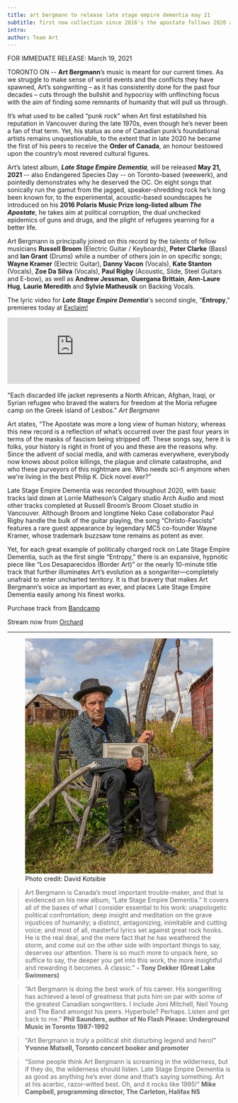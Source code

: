 ```yaml
---
title: art bergmann to release late stage empire dementia may 21
subtitle: first new collection since 2016's the apostate follows 2020 appointment to the order of canada
intro:
author: Team Art
---
```

FOR IMMEDIATE RELEASE: March 19, 2021

TORONTO ON -- **Art Bergmann**’s music is meant for our current times. As we struggle to make sense of world events and the conflicts they have spawned, Art’s songwriting – as it has consistently done for the past four decades – cuts through the bullshit and hypocrisy with unflinching focus with the aim of finding some remnants of humanity that will pull us through.

It’s what used to be called “punk rock” when Art first established his reputation in Vancouver during the late 1970s, even though he’s never been a fan of that term. Yet, his status as one of Canadian punk’s foundational artists remains unquestionable, to the extent that in late 2020 he became the first of his peers to receive the **Order of Canada**, an honour bestowed upon the country’s most revered cultural figures.

Art’s latest album, ***Late Stage Empire Dementia***, will be released **May 21, 2021** -- also Endangered Species Day -- on Toronto-based (weewerk), and pointedly demonstrates why he deserved the OC. On eight songs that sonically run the gamut from the jagged, speaker-shredding rock he’s long been known for, to the experimental, acoustic-based soundscapes he introduced on his **2016 Polaris Music Prize long-listed album *The Apostate***, he takes aim at political corruption, the dual unchecked epidemics of guns and drugs, and the plight of refugees yearning for a better life.
<!--more-->
Art Bergmann is principally joined on this record by the talents of fellow musicians **Russell Broom** (Electric Guitar / Keyboards), **Peter Clarke** (Bass) and **Ian Grant** (Drums) while a number of others join in on specific songs; **Wayne Kramer** (Electric Guitar), **Danny Vacon** (Vocals), **Kate Stanton** (Vocals), **Zoe Da Silva** (Vocals), **Paul Rigby** (Acoustic, Slide, Steel Guitars and E-bow), as well as **Andrew Jessman**, **Guergana Brittain**, **Ann-Laure Hug**, **Laurie Meredith** and **Sylvie Matheusik** on Backing Vocals.

The lyric video for ***Late Stage Empire Dementia***'s second single, "**Entropy**," premieres today at [Exclaim!](https://exclaim.ca/music/article/art_bergmann_shares_new_song_entropy_details_new_album)

<div>
    <div class="video-container">
        <iframe src="https://www.youtube.com/embed/LmIG2Mk9O6Y" frameborder="0" allowfullscreen></iframe>
    </div>
    <p class="medium">"Each discarded life jacket represents a North African, Afghan, Iraqi, or Syrian refugee who braved the waters for freedom at the Moria refugee camp on the Greek island of Lesbos." <i>Art Bergmann</i></p>
</div>

Art states, “The Apostate was more a long view of human history, whereas this new record is a reflection of what’s occurred over the past four years in terms of the masks of fascism being stripped off. These songs say, here it is folks, your history is right in front of you and these are the reasons why. Since the advent of social media, and with cameras everywhere, everybody now knows about police killings, the plague and climate catastrophe, and who these purveyors of this nightmare are. Who needs sci-fi anymore when we're living in the best Philip K. Dick novel ever?”

Late Stage Empire Dementia was recorded throughout 2020, with basic tracks laid down at Lorrie Matheson’s Calgary studio Arch Audio and most other tracks completed at Russell Broom’s Broom Closet studio in Vancouver. Although Broom and longtime Neko Case collaborator Paul Rigby handle the bulk of the guitar playing, the song “Christo-Fascists” features a rare guest appearance by legendary MC5 co-founder Wayne Kramer, whose trademark buzzsaw tone remains as potent as ever.

Yet, for each great example of politically charged rock on Late Stage Empire Dementia, such as the first single “Entropy,” there is an expansive, hypnotic piece like “Los Desaparecidos (Border Art)” or the nearly 10-minute title track that further illuminates Art’s evolution as a songwriter—completely unafraid to enter uncharted territory. It is that bravery that makes Art Bergmann’s voice as important as ever, and places Late Stage Empire Dementia easily among his finest works.

Purchase track from [Bandcamp](https://weewerk.bandcamp.com/track/entropy-by-art-bergmann)

Stream now from [Orchard](https://orcd.co/entropy)

---
<figure class="ink-image">
	<a href="/updates/images/2021-03-19-art-bergmann-to-release-late-stage-empire-dementia-may-21.jpg"><img src="/updates/images/2021-03-19-art-bergmann-to-release-late-stage-empire-dementia-may-21.jpg" alt="Art Bergmann - photo credit: David Kotsibie" title="Art Bergmann - photo credit: David Kotsibie"></a>
	<figcaption class="over-bottom">Photo credit: David Kotsibie</figcaption>
</figure>

>Art Bergmann is Canada’s most important trouble-maker, and that is evidenced on his new album, “Late Stage Empire Dementia.” It covers all of the bases of what I consider essential to his work: unapologetic political confrontation; deep insight and meditation on the grave injustices of humanity; a distinct, antagonizing, inimitable and cutting voice; and most of all, masterful lyrics set against great rock hooks. He is the real deal, and the mere fact that he has weathered the storm, and come out on the other side with important things to say, deserves our attention. There is so much more to unpack here, so suffice to say, the deeper you get into this work, the more insightful and rewarding it becomes. A classic.” **- Tony Dekker (Great Lake Swimmers)**

>“Art Bergmann is doing the best work of his career. His songwriting has achieved a level of greatness that puts him on par with some of the greatest Canadian songwriters. I include Joni Mitchell, Neil Young and The Band amongst his peers. Hyperbole? Perhaps. Listen and get back to me.”
**Phil Saunders, author of No Flash Please: Underground Music in Toronto 1987-1992**

>"Art Bergmann is truly a political shit disturbing legend and hero!”
**Yvonne Matsell, Toronto concert booker and promoter**

>“Some people think Art Bergmann is screaming in the wilderness, but if they do, the wilderness should listen. Late Stage Empire Dementia is as good as anything he’s ever done and that’s saying something. Art at his acerbic, razor-witted best. Oh, and it rocks like 1995!”
**Mike Campbell, programming director, The Carleton, Halifax NS**
